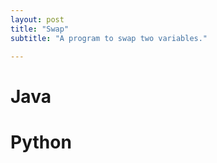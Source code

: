 ```yaml
---
layout: post
title: "Swap"
subtitle: "A program to swap two variables."

---
```


# Java

<script src="https://gist.github.com/abhishekbalam/bf90707db80d77a48605fd07e69aa98c.js"></script>

# Python

<script src="https://gist.github.com/abhishekbalam/13ab8e32c480a7a3ceb1bcc0e094c4f9.js"></script>